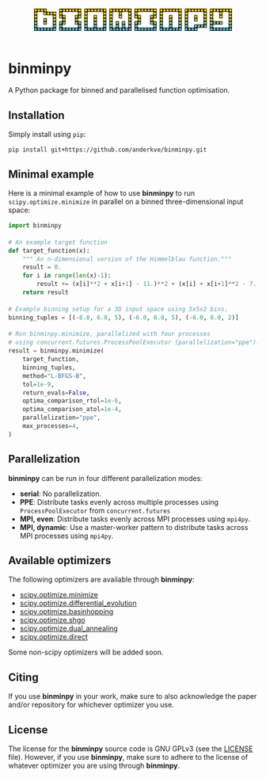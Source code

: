 <br>
<div align="center">
<img src="logo.png" width="400"/>
</div>
<br>

# binminpy

A Python package for binned and parallelised function optimisation.


## Installation

Simply install using `pip`:

```terminal
pip install git+https://github.com/anderkve/binminpy.git
```

## Minimal example

Here is a minimal example of how to use **binminpy** to run `scipy.optimize.minimize` in parallel on a binned three-dimensional input space:

```python
import binminpy

# An example target function
def target_function(x):
    """ An n-dimensional version of the Himmelblau function."""
    result = 0.
    for i in range(len(x)-1):
        result += (x[i]**2 + x[i+1] - 11.)**2 + (x[i] + x[i+1]**2 - 7.)**2
    return result

# Example binning setup for a 3D input space using 5x5x2 bins.
binning_tuples = [(-6.0, 6.0, 5), (-6.0, 6.0, 5), (-6.0, 6.0, 2)]

# Run binminpy.minimize, parallelized with four processes
# using concurrent.futures.ProcessPoolExecutor (parallelization="ppe").
result = binminpy.minimize(
    target_function, 
    binning_tuples, 
    method="L-BFGS-B",
    tol=1e-9,
    return_evals=False,
    optima_comparison_rtol=1e-6, 
    optima_comparison_atol=1e-4,
    parallelization="ppe",
    max_processes=4,
)
```

## Parallelization

**binminpy** can be run in four different parallelization modes:

- **serial**: No parallelization.
- **PPE**: Distribute tasks evenly across multiple processes using `ProcessPoolExecutor` from `concurrent.futures`
- **MPI, even**: Distribute tasks evenly across MPI processes using `mpi4py`.
- **MPI, dynamic**: Use a master-worker pattern to distribute tasks across MPI processes using `mpi4py`.

## Available optimizers

The following optimizers are available through **binminpy**:

- [scipy.optimize.minimize](https://docs.scipy.org/doc/scipy/reference/generated/scipy.optimize.minimize.html#scipy.optimize.minimize)
- [scipy.optimize.differential_evolution](https://docs.scipy.org/doc/scipy/reference/generated/scipy.optimize.differential_evolution.html#scipy.optimize.differential_evolution)
- [scipy.optimize.basinhopping](https://docs.scipy.org/doc/scipy/reference/generated/scipy.optimize.basinhopping.html#scipy.optimize.basinhopping)
- [scipy.optimize.shgo](https://docs.scipy.org/doc/scipy/reference/generated/scipy.optimize.shgo.html#scipy.optimize.shgo)
- [scipy.optimize.dual_annealing](https://docs.scipy.org/doc/scipy/reference/generated/scipy.optimize.dual_annealing.html#scipy.optimize.dual_annealing)
- [scipy.optimize.direct](https://docs.scipy.org/doc/scipy/reference/generated/scipy.optimize.direct.html#scipy.optimize.direct)

Some non-scipy optimizers will be added soon.


## Citing

If you use **binminpy** in your work, make sure to also acknowledge the paper and/or repository for whichever optimizer you use.


## License

The license for the **binminpy** source code is GNU GPLv3 (see the [LICENSE](./LICENSE) file). However, if you use **binminpy**, make sure to adhere to the license of whatever optimizer you are using through **binminpy**.

